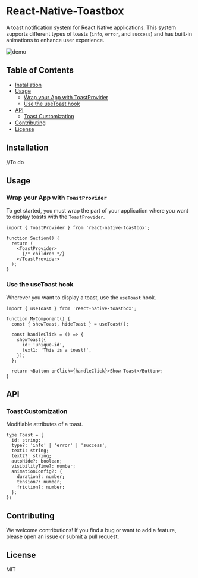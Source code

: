 # React-Native-Toastbox

A toast notification system for React Native applications. This system supports different types of toasts (`info`, `error`, and `success`) and has built-in animations to enhance user experience.


![demo](https://github.com/Slaverdure06/React-Native-Toastbox/assets/42808459/2c1c9d49-adfe-4d53-b9a1-556d516bc1b5)


## Table of Contents

- [Installation](#installation)
- [Usage](#usage)
  - [Wrap your App with ToastProvider](#wrap-your-app-with-toastprovider)
  - [Use the useToast hook](#use-the-usetoast-hook)
- [API](#api)
  - [Toast Customization](#toast-customization)
- [Contributing](#contributing)
- [License](#license)

## Installation

//To do

## Usage

### Wrap your App with `ToastProvider`

To get started, you must wrap the part of your application where you want to display toasts with the `ToastProvider`.

```tsx
import { ToastProvider } from 'react-native-toastbox';

function Section() {
  return (
    <ToastProvider>
      {/* children */}
    </ToastProvider>
  );
}
```

### Use the useToast hook

Wherever you want to display a toast, use the `useToast` hook.

```tsx
import { useToast } from 'react-native-toastbox';

function MyComponent() {
  const { showToast, hideToast } = useToast();

  const handleClick = () => {
    showToast({
      id: 'unique-id',
      text1: 'This is a toast!',
    });
  };

  return <Button onClick={handleClick}>Show Toast</Button>;
}
```

## API

### Toast Customization

Modifiable attributes of a toast.

```tsx
type Toast = {
  id: string;
  type?: 'info' | 'error' | 'success';
  text1: string;
  text2?: string;
  autoHide?: boolean;
  visibilityTime?: number;
  animationConfig?: {
    duration?: number;
    tension?: number;
    friction?: number;
  };
};

```

## Contributing

We welcome contributions! If you find a bug or want to add a feature, please open an issue or submit a pull request.

## License

MIT
